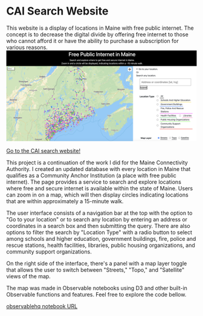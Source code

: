 # CAI Search Website

This website is a display of locations in Maine with free public internet. The concept is to decrease the digital divide by offering free internet to those who cannot afford it or have the ability to purchase a subscription for various reasons. 
![Website Preview](figs/cai_search_site.png)

[Go to the CAI search website!](https://jinger12.github.io/CAI-Search-Website/CAI_search.html)

This project is a continuation of the work I did for the Maine Connectivity Authority. I created an updated database with every location in Maine that qualifies as a Community Anchor Institution (a place with free public internet). The page provides a service to search and explore locations where free and secure internet is available within the state of Maine. Users can zoom in on a map, which will then display circles indicating locations that are within approximately a 15-minute walk.

The user interface consists of a navigation bar at the top with the option to "Go to your location" or to search any location by entering an address or coordinates in a search box and then submitting the query. There are also options to filter the search by "Location Type" with a radio button to select among schools and higher education, government buildings, fire, police and rescue stations, health facilities, libraries, public housing organizations, and community support organizations.

On the right side of the interface, there's a panel with a map layer toggle that allows the user to switch between "Streets," "Topo," and "Satellite" views of the map. 

The map was made in Observable notebooks using D3 and other built-in Observable functions and features. Feel free to explore the code bellow.

[observablehq notebook URL](https://observablehq.com/d/f5268ba5aa8f6eee)
